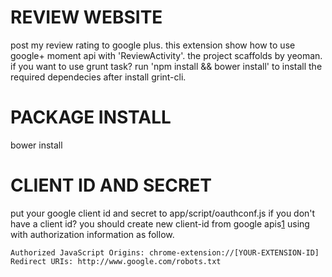 # REVIEW WEBSITE
post my review rating to google plus. this extension show how to use google+
moment api with 'ReviewActivity'. the project scaffolds by yeoman. if you want to use
grunt task? run 'npm install && bower install' to install the required dependecies
after install grint-cli.

# PACKAGE INSTALL
bower install

# CLIENT ID AND SECRET
put your google client id and secret to app/script/oauthconf.js
if you don't have a client id? you should create new client-id from
google apis[1] using with authorization information as follow.

    Authorized JavaScript Origins: chrome-extension://[YOUR-EXTENSION-ID]
    Redirect URIs: http://www.google.com/robots.txt

[1]: https://code.google.com/apis/console
